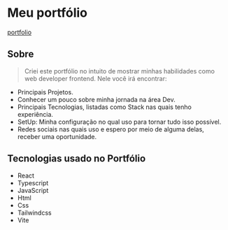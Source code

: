 # Meu portfólio

[portfolio](https://romeuportfolio.netlify.app)

## Sobre

> Criei este portfólio no intuito de mostrar minhas habilidades como web developer frontend. Nele você irá encontrar:

* Principais Projetos.
* Conhecer um pouco sobre minha jornada na área Dev.
* Principais Tecnologias, listadas como Stack nas quais tenho experiência.
* SetUp: Minha configuração no qual uso para tornar tudo isso possível.
* Redes sociais nas quais uso e espero por meio de alguma delas, receber uma oportunidade.

## Tecnologias usado no Portfólio

* React
* Typescript
* JavaScript
* Html
* Css
* Tailwindcss
* Vite